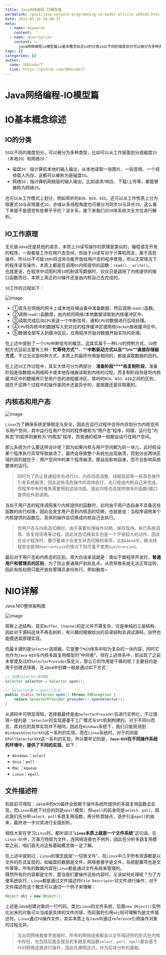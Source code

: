 ```yaml
---
title: Java网络编程-IO模型篇
permalink: /post/java-network-programming-io-model-article-zm9sah.html
date: 2023-03-16 19:48:37
meta:
  - name: keywords
    content: ''
  - name: description
    content: >-
      java网络编程io模型篇io基本概念综述io的分类​io​以不同的维度划分可以被分为多种类型比如可以从工作层面划分成磁盘io​（本地io​）和网络io​_磁盘io​_指计算机本地的输入输出从本地读取一张图片一段音频一个视频载入内存这都可以被称为是磁盘io​。网络io​_指计算机网络层的输入输出比如请求响应下载上传等都能够被称为网络io​。也可以从工作模式上划分例如常听的bionioaio​还可以从工作性质上分为阻塞式io​与非阻塞式io​亦或从多线程角度也可被分为同步io​与异步io​这么看下来是不是感
tags: []
categories: []
author:
  name: XDUcoderT
  link: https://github.com/XDUcoderT
---
```


# Java网络编程-IO模型篇

# IO基本概念综述

## IO的分类

​`IO`​以不同的维度划分，可以被分为多种类型，比如可以从工作层面划分成磁盘`IO`​（本地`IO`​）和网络`IO`​：

* 磁盘`IO`​：指计算机本地的输入输出，从本地读取一张图片、一段音频、一个视频载入内存，这都可以被称为是磁盘`IO`​。
* 网络`IO`​：指计算机网络层的输入输出，比如请求/响应、下载/上传等，都能够被称为网络`IO`​。

也可以从工作模式上划分，例如常听的`BIO、NIO、AIO`​，还可以从工作性质上分为阻塞式`IO`​与非阻塞式`IO`​，亦或从多线程角度也可被分为同步`IO`​与异步`IO`​，这么看下来是不是感觉有些晕乎乎的？没关系，接下来我们对`IO`​体系依次全方位进行解析。

## IO工作原理

无论是Java还是其他的语言，本质上`IO`​读写操作的原理是类似的，编程语言开发的程序，一般都是工作在用户态空间，但由于`IO`​读写对于计算机而言，属于高危操作，所以`OS`​不可能`100%`​将这些功能开放给用户态的程序使用，所以正常情况下的程序读写操作，本质上都是在调用`OS`​内核提供的函数：`read()、 write()`​。  
 也就是说，在程序中试图利用`IO`​机制读写数据时，仅仅只是调用了内核提供的接口函数而已，本质上真正的`IO`​操作还是由内核自己去完成的。

​`IO`​工作的过程如下：

​![image](assets/image-20230316222838-xctg3qz.png)​

* ①首先在网络的网卡上或本地存储设备中准备数据，然后调用`read()`​函数。
* ②调用`read()`​函数厚，由内核将网络/本地数据读取到内核缓冲区中。
* ③读取完成后向`CPU`​发送一个中断信号，通知`CPU`​对数据进行后续处理。
* ④`CPU`​将内核中的数据写入到对应的程序缓冲区或网络`Socket`​接收缓冲区中。
* ⑤数据全部写入到缓冲区后，应用程序开始对数据开始实际的处理。

在上述中提到了一个`CPU`​中断信号的概念，这其实属于一种`I/O`​的控制方式，`IO`​控制方式目前主要有三种：​**忙等待方式****、**​**中断驱动方式以及****`DMA`****直接存储器方式**​，不过无论是何种方式，本质上的最终作用是相同的，都是读取数据的目的。

在上述`IO`​工作过程中，其实大体可分为两部分：​**准备阶段****和**​**复制阶段**​，准备阶段是指数据从网络网卡或本地存储器读取到内核的过程，而复制阶段则是将内核缓冲区中的数据拷贝至用户态的进程缓冲区。常听的`BIO、NIO、AIO`​之间的区别，就在于这两个过程中的操作是同步还是异步的，是阻塞还是非阻塞的。

## 内核态和用户态

​![image](assets/image-20230316223043-r1l77d6.png)​

​`Linux`​为了确保系统足够稳定与安全，因此在运行过程中会将内存划分为内核空间与用户空间，其中运行在用户空间的程序被称为“用户态”程序，同理，运行在“内核态”的程序则被称为“内核态”程序，而普通的程序一般都会运行在用户空间。

那么系统为什么要这样设计呢？因为如果内核与用户空间都为同一块儿，此时假设某个程序执行异常导致崩溃了，最终会导致整个系统也出现崩溃，而划分出两块区域的目的就在于：用户空间中的某个程序崩溃，那自会影响自身，而不会影响系统整体的运行。

> 同时为了防止普通程序去进行`IO`​、内存动态调整、线程挂起等一些高危操作引发系统崩溃，因此这些高危操作的具体执行，也只能由内核自己来完成，但程序中有时难免需要用到这些功能，因此内核也会提供很多的函数/接口提供给外部调用。

当处于用户态的程序调用某个内核提供的函数时，此时由于用户态自身不具备这些函数的执行权限，因此会发生用户态到内核态的切换，也就是说：当程序调用某个内核提供的函数后，具体的操作会切换成内核自己去执行。

> 但用户态与内核态切换时，由于需要处理操作句柄、保存现场、执行系统调用、恢复现场等等过程，因此状态切换其实也是一个开销较大的动作，因此在设计程序时，要尽量减少会发生状态切换的事项，比如Java中，解决线程安全能用`ReetrantLock`​的情况下则尽量不使用`Synchronized`​。

最后对于用户态和内核态的区别，用大白话来说就是：类似于做程序开发时，**普通用户和管理员的区别**，为了防止普通用户到处乱点，从而导致系统无法正常运转，因此有些权限只能开放给管理员身份执行，例如删库~

# NIO详解

Java NIO整体架构图

​![image](assets/image-20230316224700-5uto182.png)​

观察上述结构，其实`Buffer、Channel`​的定义并不算复杂，仅是单纯的三层结构，因此对于源码这块不再去剖析，有兴趣的根据给出的目录结构去调试源码，自然也能摸透其原理实现。

而最关键的是`Selector`​选择器，它是整个`NIO`​体系中较为复杂的一块内容，同时它也作为`Java-NIO`​与内核多路复用模型的“中间者”，但在上述体系中，却出现了之前未曾提及过的`SelectorProvider`​系定义，那么它的作用是干嘛的呢？主要目的是用于创建选择器，在Java中创建一般是通过如下方式：

```java
// 创建Selector选择器
Selector selector = Selector.open();

// Selector类 → open()方法
public static Selector open() throws IOException {
    return SelectorProvider.provider().openSelector();
}
```

从源码中可明显得知，选择器最终是由`SelectorProvider`​去进行实例化，不过值得一提的是：`Selector`​的实现是基于工厂模式与`SPI`​机制构建的。对于不同`OS`​而言，其对应的具体实现并不相同，因此在`Windows`​系统下，我们只能观测到`WindowsSelectorXXX`​这一系列的实现，而在`Linux`​系统时，对于的则是`EPollSelectorXXX`​这一系列的实现，所以要牢记的是，​**`Java-NIO`**​**在不同操作系统的环境中，提供了不同的实现**​，如下：

* ​`Windows`​：`select`​
* ​`Unix`​：`poll`​
* ​`Mac`​：`kqueue`​
* ​`Linux`​：`epoll`​

## 文件描述符

到目前可得知：Java中的`NIO`​最终会依赖于操作系统所提供的多路复用函数去实现，而`Linux`​系统下对应的则是`epoll`​模型，但`epoll`​的前身则是`select、poll`​，因此我们先分析`select、poll`​多路复用函数，再分析其缺点，逐步引出`epoll`​的由来，最终进一步对其进行全面剖析。

相信大家在学习`Linux`​时，都听说过“**`Linux`**​**本质上就是一个文件系统**”这句话，在`Linux-OS`​中，万事万物皆为文件，连网络连接也不例外，因此在分析多路复用模型之前，咱们首先对这些基础概念做一定了解。

在上述中提到过：`Linux`​的理念就是“一切皆文件”，在`Linux`​中几乎所有资源都是以文件的形式呈现的。如磁盘的数据是文件，网络套接字是文件，系统配置项也是文件等等，所有的数据内容在`Linux`​都是通过文件系统来管理的。  
 既然所有的内容都是文件，那当我们要操作这些内容时，又该如何处理呢？为了方便系统执行，`Linux`​都是通过文件描述符`File Descriptor`​对文件进行操作，对于文件描述符这个概念可以通过一个例子来理解：

```java
Object obj = new Object();
```

上述是Java创建对象的一行代码，类比`Linux`​的文件系统，后面`new Object()`​实例化出来的对象可以当成是具体的文件内容，而前面的引用`obj`​则可理解为是文件描述符。`Linux`​通过`FD`​操作文件，其实本质上与`Java`​中通过`reference`​引用操作对象的过程无异。

> 当出现网络套接字连接时，所有的网络连接都会以文件描述符的形式在内核中存在，也包括后面会提及的多路复用函数`select、poll、epoll`​都会基于`FD`​对网络连接进行操作，因此先阐明这点，作为后续分析的基础。


